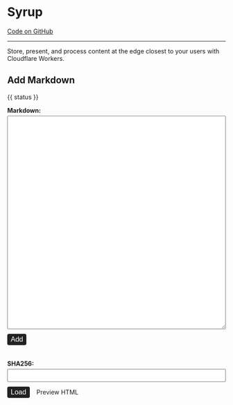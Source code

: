 # Syrup

<div>
  <Badge text="alpha" type="warn" />
  <a href="https://github.com/RoyalIcing/syrup">Code on GitHub</a>
</div>

---

Store, present, and process content at the edge closest to your users with Cloudflare Workers.

## Add Markdown

<form class="syrup-add-text-content-form">
  <p>{{ status }}</p>

  <fieldset>
    <label>
      Markdown:
      <textarea v-model="textContent" rows="25"></textarea>
    </label>
    <button type="submit" name="add" @click.prevent="addToStore">Add</button>
  </fieldset>

  <fieldset>
    <label>
      SHA256:
      <input v-model="sha256">
    </label>
    <button type="submit" name="load" @click.prevent="loadFromStore" class="mr-3">Load</button>
    <a :href="previewURL" target="_blank">Preview HTML</a>
  </fieldset>
</form>

<style lang="scss">
.syrup-add-text-content-form {
  .mr-3 {
    margin-right: 0.75rem;
  }

  fieldset {
    padding: 0;
    margin: 0;
    margin-bottom: 2.1rem;
    border: none;
  }
  label {
    display: block;
    margin-bottom: 0.7rem;
    font-weight: bold;
  }

  input, textarea {
    width: 100%;
    display: block;
    padding: 0.5rem;
    margin-top: 0.25rem;
    font-size: 1rem;
  }
  input {
    padding: 0.25rem 0.5rem;
  }

  button {
    display: inline-block;
    padding: 0.25rem 0.5rem;
    font-size: 1rem;
    color: white;
    background: #222;
    border: none;
    border-radius: 0.25em;
  }
}
</style>

<script>
export default {
  data() {
    return {
      isDev: false,
      status: "",
      textContent: `# This is an example of Syrup

Make changes, then press **Add** below to save this content.

Then click on **Preview HTML** below to see a preview inside a simple server-rendered HTML page.`,
      sha256: "465e79d70ce57dac6fb7fe93ce76a889a92f0967dc44dd03f4030e899f9ef613"
    };
  },
  computed: {
    baseURL() {
      return this.isDev ? "http://localhost:5533" : "https://collected.systems"
    },
    previewURL() {
      return `${this.baseURL}/pipeline/1/"${this.sha256}"%7C%3EStore.readTextMarkdown%7C%3EMarkdown.toHTML%7C%3EHTML.wrapInPage`
    }
  },
  beforeMount() {
    const isDev = window.location.hostname === "localhost";
    this.isDev = isDev;
  },
  methods: {
    loadFromStore(event) {
      const sha256 = (this.sha256 || "").trim();
      if (!sha256) {
        return;
      }

      const receiver = this;
      fetch(`${this.baseURL}/pipeline/1/"${sha256}"%7C%3EStore.readTextMarkdown`)
        .then(function(response) {
          return response.text();
        })
        .then(function(text) {
          receiver.textContent = text;
        })
        .catch(function(error) {
          receiver.status = `Error: ${error.message}`;
        });
    },
    addToStore(event) {
      const receiver = this;
      fetch(`${this.baseURL}/pipeline/1/Input.read%7C%3EStore.addTextMarkdown`, {
        method: "post",
        body: this.textContent
      })
        .then(function(response) {
          return response.json();
        })
        .then(function(json) {
          receiver.sha256 = json.data;
        })
        .catch(function(error) {
          receiver.status = `Error: ${error.message}`;
        });
    }
  }
};
</script>
